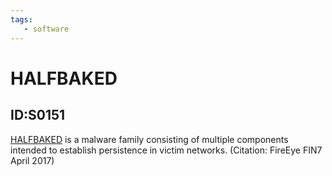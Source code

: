 ```yaml
---
tags:
   - software
---
```

# HALFBAKED
## ID:S0151
[HALFBAKED](/mitre/software/S0151) is a malware family consisting of multiple components intended to establish persistence in victim networks. (Citation: FireEye FIN7 April 2017)
